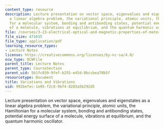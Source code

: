 ```yaml
---
content_type: resource
description: Lecture presentation on vector space, eigenvalues and eigenstates as
  a linear algebra problem, the variational principle, atomic units, the Hamiltonian
  for a molecular system, bonding and antibonding states, potential energy surface
  of a molecule, vibrations at equilibrium, and the quantum harmonic oscillator.
file: /courses/3-23-electrical-optical-and-magnetic-properties-of-materials-fall-2007/992befec1e95f2c89bf48203a5b292d5_clean6.pdf
file_size: 471615
file_type: application/pdf
learning_resource_types:
- Lecture Notes
license: https://creativecommons.org/licenses/by-nc-sa/4.0/
ocw_type: OCWFile
parent_title: Lecture Notes
parent_type: CourseSection
parent_uid: 5b1fc039-9fef-b255-e45d-0bccbea70b5f
resourcetype: Document
title: Variations and Vibrations
uid: 992befec-1e95-f2c8-9bf4-8203a5b292d5
---
```

Lecture presentation on vector space, eigenvalues and eigenstates as a linear algebra problem, the variational principle, atomic units, the Hamiltonian for a molecular system, bonding and antibonding states, potential energy surface of a molecule, vibrations at equilibrium, and the quantum harmonic oscillator.